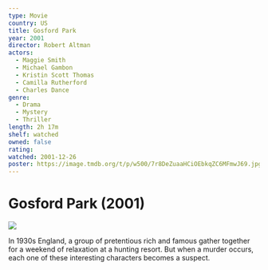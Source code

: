 ```yaml
---
type: Movie
country: US
title: Gosford Park
year: 2001
director: Robert Altman
actors:
  - Maggie Smith
  - Michael Gambon
  - Kristin Scott Thomas
  - Camilla Rutherford
  - Charles Dance
genre:
  - Drama
  - Mystery
  - Thriller
length: 2h 17m
shelf: watched
owned: false
rating:
watched: 2001-12-26
poster: https://image.tmdb.org/t/p/w500/7r8DeZuaaHCiOEbkqZC6MFmwJ69.jpg
---
```


# Gosford Park (2001)

![](https://image.tmdb.org/t/p/w500/7r8DeZuaaHCiOEbkqZC6MFmwJ69.jpg)

In 1930s England, a group of pretentious rich and famous gather together for a weekend of relaxation at a hunting resort. But when a murder occurs, each one of these interesting characters becomes a suspect.